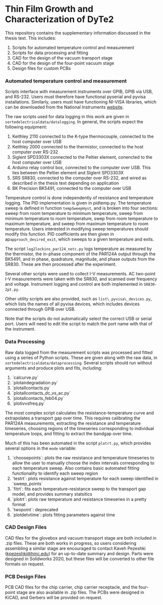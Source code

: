 <h1>Thin Film Growth and Characterization of DyTe2</h1>

This repository contains the supplementary information discussed in the thesis text. This includes:

<ol>
  <li>Scripts for automated temperature control and measurement</li>
  <li>Scripts for data processing and fitting</li>
  <li>CAD for the design of the vacuum transport stage</li>
  <li>CAD for the design of the four-point vacuum stage</li>
  <li>Design files for custom PCBs</li>
</ol>


<h3>Automated temperature control and measurement </h3>

Scripts interface with measurement instruments over GPIB, GPIB via USB, and RS-232. Users must therefore have functional pyserial and pyvisa installations. Similarly, users must have functioning NI-VISA libraries, which can be downloaded from the National Instruments [website](https://www.ni.com/en-us/support/downloads/drivers/download.ni-visa.html#442805).

The raw scripts used for data logging in this work are given in `sortedelectricaldata/datalogging`. In general, the scripts expect the following equipment:

1) Keithley 2110 connected to the K-type thermocouple, connected to the host computer over USB
2) Keithley 2000 connected to the thermistor, connected to the host computer over RS-232
3) Siglent SPD3303X connected to the Peltier element, conencted to the host computer over USB
4) Arduino relay control box, connected to the computer over USB. This lies between the Peltier element and SIglent SPD3303X
5) SRS SR830, connected to the computer over RS-232, and wired as described in the thesis text depending on application
6) BK Precision BK5491, connected to the computer over USB


Temperature control is done independently of resistance and temperature logging. The PID implementation is given in pidtemp.py. The temperature sweep is defined in function `tempSweepHyst`, and is broken into four sections: sweep from room temperature to minimum temperature, sweep from minimum temperature to room temperature, swep from room temperature to maximum temperature, and sweep from maximum temperature to room temperature. Users interested in modifying sweep temperatures should modify this function. PID coefficients are then given in ap`approach_desired_exit`, which sweeps to a given temperature and exits.

The script `log2lockins_par124_notc.py` logs temperature as measured by the thermistor, the in-phase component of the PAR124A output through the BK5491, and in phase, quadrature, magnitude, and phase outputs from the SR830. These are then processed after the experiment.

Several other scripts were used to collect I-V measurements. AC two-point I-V measurements were taken with the SR830, and scanned over frequency and voltage. Instrument logging and control are both implemented in `SR830-2pt.py`.

Other utility scripts are also provided, such as `list\_pyvisa\_devices.py`, which lists the names of all pyvisa devices, which includes devices connected through GPIB over USB.

Note that the scripts do not automatically select the correct USB or serial port. Users will need to edit the script to match the port name with that of the instrument.


<h3> Data Processing </h3>

Raw data logged from the measurement scripts was processed and fitted using a series of Python scripts. These are given along with the raw data, in `sortedelectricaldata/dataprocessing`. Several scripts should run without arguments and produce plots and fits, including:

<ol>
  <li>`calcurve.py` </li>
  <li>`plotairdegradation.py` </li>
  <li>`plotallcontacts.py` </li>
  <li>`plotallcontacts_dc_vs_ac.py` </li>
  <li>`plotallcontacts_feb04.py` </li>
  <li>`plotivvsfreq.py` </li>
</ol>

The most complex script calculates the resistance-temperature curve and extrapolates a transport gap over time. This requires calibrating the PAR124A measurements, extracting the resistance and temperature timeseries, choosing regions of the timeseries corresponding to individual temperature loops, and fitting to extract the bandgap over time.

Much of this has been automated in the script `plotrt.py`, which provides several options in the `mode` variable:

<ol>
  <li>`choosepoints`: plots the raw resistance and temperature timeseries to allow the user to manually choose the index intervals corresponding to each temperature sweep. Also contains basic automated fitting functionality to identify each sweep region </li>
  <li>`testrt`: plots resistance against temperature for each sweep identified in `sweep_points`</li>
  <li>`fitrt`: fits each temperature-resistance sweep to the transport gap model, and provides summary statsitics</li>
  <li>`plotrt`: plots raw temperature and resistance timeseries in a pretty format</li>
  <li>`twopoint`: deprecated</li>
  <li>`plotdetvtime`: plots fitting parameters against time</li>
</ol>

<h3> CAD Design Files </h3>

CAD files for the glovebox and vacuum transport stage are both included in .zip files. These are both works in progress, so users considering assembling a similar stage are encouraged to contact Kaveh Pezeshki (kpezeshki@hmc.edu) for an up-to-date summary and design. Parts were designed in Solidworks 2020, but these files will be converted to other file formats on request.

<h3> PCB Design Files </h3>

PCB CAD files for the chip carrier, chip carrier receptacle, and the four-point stage are also available in .zip files. The PCBs were designed in KiCAD, and Gerbers will be provided on request.
